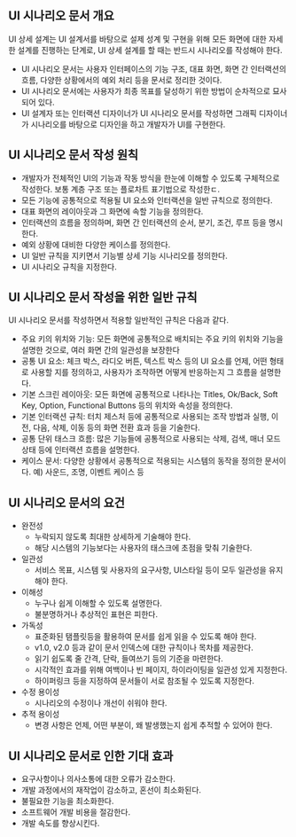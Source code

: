 ## UI 시나리오 문서 개요

UI 상세 설계는 UI 설계서를 바탕으로 설제 성계 및 구현을 위해 모든 화면에 대한 자세한 설계를 진행하는 단계로, UI 상세 설계를 할 때는 반드시 시나리오를 작성해야 한다.

- UI 시나리오 문서는 사용자 인터페이스의 기능 구조, 대표 화면, 화면 간 인터랙션의 흐름, 다양한 상황에서의 예외 처리 등을 문서로 정리한 것이다.
- UI 시나리오 문서에는 사용자가 최종 목표를 달성하기 위한 방법이 순차적으로 묘사되어 있다.
- UI 설계자 또는 인터랙션 디자이너가 UI 시나리오 문서를 작성하면 그래픽 디자이너가 시나리오를 바탕으로 디자인을 하고 개발자가 UI를 구현한다.

## UI 시나리오 문서 작성 원칙

- 개발자가 전체적인 UI의 기능과 작동 방식을 한눈에 이해할 수 있도록 구체적으로 작성한다. 보통 계층 구조 또는 플로차트 표기법으로 작성한ㄷ.
- 모든 기능에 공통적으로 적용될 UI 요소와 인터랙션을 일반 규칙으로 정의한다.
- 대표 화면의 레이아웃과 그 화면에 속할 기능을 정의한다.
- 인터랙션의 흐름을 정의하며, 화면 간 인터랙션의 순서, 분기, 조건, 루프 등을 명시한다.
- 예외 상황에 대비한 다양한 케이스를 정의한다.
- UI 일반 규칙을 지키면서 기능별 상세 기능 시나리오를 정의한다.
- UI 시나리오 규칙을 지정한다.

## UI 시나리오 문서 작성을 위한 일반 규칙

UI 시나리오 문서를 작성하면서 적용할 일반적인 규칙은 다음과 같다.

- 주요 키의 위치와 기능: 모든 화면에 공통적으로 배치되는 주요 키의 위치와 기능을 설명한 것으로, 여러 화면 간의 일관성을 보장한다
- 공통 UI 요소: 체크 박스, 라디오 버튼, 텍스트 박스 등의 UI 요소를 언제, 어떤 형태로 사용할 지를 정의하고, 사용자가 조작하면 어떻게 반응하는지 그 흐름을 설명한다.
- 기본 스크린 레이아웃: 모든 화면에 공통적으로 나타나는 Titles, Ok/Back, Soft Key, Option, Functional Buttons 등의 위치와 속성을 정의한다.
- 기본 인터랙션 규칙: 터치 제스처 등에 공통적으로 사용되는 조작 방법과 실행, 이전, 다음, 삭제, 이동 등의 화면 전환 효과 등을 기술한다.
- 공통 단위 태스크 흐름: 많은 기능들에 공통적으로 사용되는 삭제, 검색, 매너 모드 상태 등에 인터랙션 흐름을 설명한다.
- 케이스 문서: 다양한 상황에서 공통적으로 적용되는 시스템의 동작을 정의한 문서이다. 예) 사운드, 조명, 이벤트 케이스 등

## UI 시나리오 문서의 요건

- 완전성
  - 누락되지 않도록 최대한 상세하게 기술해야 한다.
  - 해당 시스템의 기능보다는 사용자의 태스크에 초점을 맞춰 기술한다.
- 일관성
  - 서비스 목표, 시스템 및 사용자의 요구사항, UI스타일 등이 모두 일관성을 유지해야 한다.
- 이해성
  - 누구나 쉽게 이해할 수 있도록 설명한다.
  - 불분명하거나 추상적인 표현은 피한다.
- 가독성
  - 표준화된 탬플릿등을 활용하여 문서를 쉽게 읽을 수 있도록 해야 한다.
  - v1.0, v2.0 등과 같이 문서 인덱스에 대한 규칙이나 목차를 제공한다.
  - 읽기 쉽도록 줄 간격, 단락, 들여쓰기 등의 기준을 마련한다.
  - 시각적인 효과를 위해 여백이나 빈 페이지, 하이라이팅을 일관성 있게 지정한다.
  - 하이퍼링크 등을 지정하여 문서들이 서로 참조될 수 있도록 지정한다.
 - 수정 용이성
   - 시나리오의 수정이나 개선이 쉬워야 한다.
 - 추적 용이성
   - 변경 사항은 언제, 어떤 부분이, 왜 발생했는지 쉽게 추적할 수 있어야 한다.
  
## UI 시나리오 문서로 인한 기대 효과

- 요구사항이나 의사소통에 대한 오류가 감소한다.
- 개발 과정에서의 재작업이 감소하고, 혼선이 최소화된다.
- 불필요한 기능을 최소화한다.
- 소프트웨어 개발 비용을 절감한다.
- 개발 속도를 향상시킨다.
